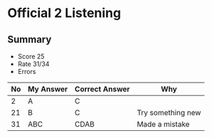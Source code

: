 # Official 2 Listening
## Summary
- Score 25
- Rate 31/34
- Errors


| No | My Answer | Correct Answer | Why |
|----|-----------|----------------|-----|
| 2 | A    | C          |  |
|21| B| C| Try something new|
|31| ABC|CDAB| Made a mistake|